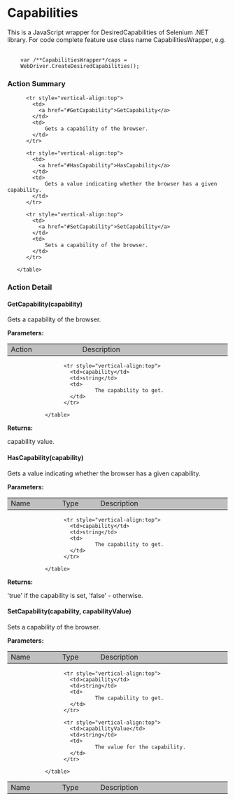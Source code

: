

# Capabilities

This is a JavaScript wrapper for DesiredCapabilities of Selenium .NET library.For code complete feature use class name CapabilitiesWrapper, e.g. <br><br><p style="margin-left: 30px;"><code>var /&#42;&#42;CapabilitiesWrapper&#42;/caps = WebDriver.CreateDesiredCapabilities();</code></p>







<!-- ============================== property summary ========================== -->

	
<!-- ============================== action summary ========================== -->
	
	
	
### Action Summary

<table styleclass="Default" style="cell-padding:2px; border-width:0px; border-spacing:0px; border-collapse:collapse; cell-border-width:1px; border-color:#c0c0c0; border-style:solid;">
		  <tr style="vertical-align:top">
			<td  style="width:200px; background-color:#c0c0c0;">
			  Action
			</td>
			<td style="width:450px; background-color:#c0c0c0;">
			  Description
			</td>
		  </tr>
		 
		  <tr style="vertical-align:top">
			<td>
			  <a href="#GetCapability">GetCapability</a>
			</td>
			<td>
				Gets a capability of the browser.
			</td>
		  </tr>
		
		  <tr style="vertical-align:top">
			<td>
			  <a href="#HasCapability">HasCapability</a>
			</td>
			<td>
				Gets a value indicating whether the browser has a given capability.
			</td>
		  </tr>
		
		  <tr style="vertical-align:top">
			<td>
			  <a href="#SetCapability">SetCapability</a>
			</td>
			<td>
				Sets a capability of the browser.
			</td>
		  </tr>
		
	   </table>
	
	

<!-- ============================== property detail ========================== -->
	
	
<!-- ============================== action detail ========================== -->
	
### Action Detail
		
<a name="GetCapability"></a>    
#### GetCapability(capability)

Gets a capability of the browser.

			
**Parameters:**

<table styleclass="Default" style="cell-padding:2px; border-width:0px; border-spacing:0px; border-collapse:collapse; cell-border-width:1px; border-color:#c0c0c0; border-style:solid;">
  <tr style="vertical-align:top">
	<td style="width:150px; background-color:#c0c0c0;">
	  Name
	</td>
	<td style="width:100px; background-color:#c0c0c0;">
	  Type
	</td>
	<td style="width:450px; background-color:#c0c0c0;">
	  Description
	</td>
  </tr>
				  
					  <tr style="vertical-align:top">
						<td>capability</td>
						<td>string</td>
						<td>
								The capability to get.
						</td>
					  </tr>
				  
				</table>
			
			
**Returns:**
				
capability value.
				
			
			
		
<a name="HasCapability"></a>    
#### HasCapability(capability)

Gets a value indicating whether the browser has a given capability.

			
**Parameters:**

<table styleclass="Default" style="cell-padding:2px; border-width:0px; border-spacing:0px; border-collapse:collapse; cell-border-width:1px; border-color:#c0c0c0; border-style:solid;">
  <tr style="vertical-align:top">
	<td style="width:150px; background-color:#c0c0c0;">
	  Name
	</td>
	<td style="width:100px; background-color:#c0c0c0;">
	  Type
	</td>
	<td style="width:450px; background-color:#c0c0c0;">
	  Description
	</td>
  </tr>
				  
					  <tr style="vertical-align:top">
						<td>capability</td>
						<td>string</td>
						<td>
								The capability to get.
						</td>
					  </tr>
				  
				</table>
			
			
**Returns:**
				
'true' if the capability is set, 'false' - otherwise.
				
			
			
		
<a name="SetCapability"></a>    
#### SetCapability(capability, capabilityValue)

Sets a capability of the browser.

			
**Parameters:**

<table styleclass="Default" style="cell-padding:2px; border-width:0px; border-spacing:0px; border-collapse:collapse; cell-border-width:1px; border-color:#c0c0c0; border-style:solid;">
  <tr style="vertical-align:top">
	<td style="width:150px; background-color:#c0c0c0;">
	  Name
	</td>
	<td style="width:100px; background-color:#c0c0c0;">
	  Type
	</td>
	<td style="width:450px; background-color:#c0c0c0;">
	  Description
	</td>
  </tr>
				  
					  <tr style="vertical-align:top">
						<td>capability</td>
						<td>string</td>
						<td>
								The capability to get.
						</td>
					  </tr>
				  
					  <tr style="vertical-align:top">
						<td>capabilityValue</td>
						<td>string</td>
						<td>
								The value for the capability.
						</td>
					  </tr>
				  
				</table>
			
			
			
		
		


